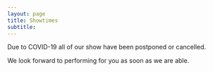```yaml
---
layout: page
title: Showtimes
subtitle: 
---
```


Due to COVID-19 all of our show have been postponed or cancelled.    

We look forward to performing for you as soon as we are able. 


